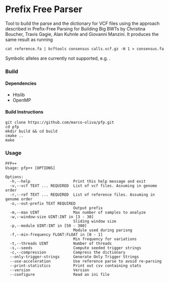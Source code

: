 # Prefix Free Parser #

Tool to build the parse and the dictionary for VCF files using the approach described in Prefix-Free Parsing for Building Big BWTs by Christina Boucher, Travis Gagie, Alan Kuhnle and Giovanni Manzini.
It produces the same result as running 
```
cat reference.fa | bcftools consensus calls.vcf.gz -H 1 > consensus.fa
```
Symbolic alleles are currently not supported, e.g. <CN1>. 

### Build ###

#### Dependencies ####

* Htslib
* OpenMP

#### Build Instructions ####

```
git clone https://github.com/marco-oliva/pfp.git
cd pfp
mkdir build && cd build
cmake ..
make
```

### Usage ###

```
PFP++
Usage: pfp++ [OPTIONS]

Options:
  -h,--help                   Print this help message and exit
  -v,--vcf TEXT ... REQUIRED  List of vcf files. Assuming in genome order
  -r,--ref TEXT ... REQUIRED  List of reference files. Assuming in genome order
  -o,--out-prefix TEXT REQUIRED
                              Output prefix
  -m,--max UINT               Max number of samples to analyze
  -w,--window-size UINT:INT in [3 - 30]
                              Sliding window size
  -p,--module UINT:INT in [50 - 300]
                              Module used during parisng
  -f,--min-frequency FLOAT:FLOAT in [0 - 1]
                              Min frequency for variations
  -t,--threads UINT           Number of threads
  -s,--seeds                  Compute seeded trigger strings
  -c,--compression            Compress the dictionary
  --only-trigger-strings      Generate Only Trigger Strings
  --use-acceleration          Use reference parse to avoid re-parsing
  --print-statistics          Print out csv containing stats
  --version                   Version
  --configure                 Read an ini file
```